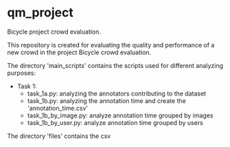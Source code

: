 # qm_project
Bicycle project crowd evaluation.

This repository is created for evaluating the quality and performance of a new crowd in the project Bicycle crowd evaluation.  

The directory 'main_scripts' contains the scripts used for different analyzing purposes:

* Task 1:
    * task_1a.py: analyzing the annotators contributing to the dataset
    * task_1b.py: analyzing the annotation time and create the 'annotation_time.csv'
    * task_1b_by_image.py: analyze annotation time grouped by images
    * task_1b_by_user.py: analyze annotation time grouped by users

The directory 'files' contains the csv


